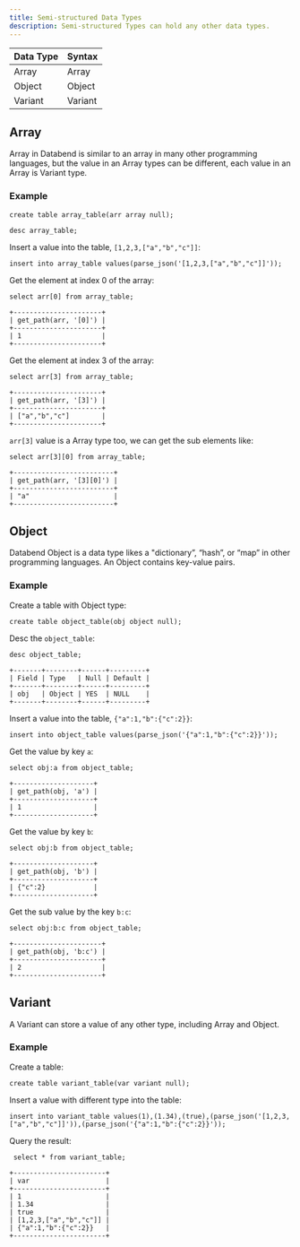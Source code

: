 ```yaml
---
title: Semi-structured Data Types
description: Semi-structured Types can hold any other data types.
---
```


| Data Type | Syntax   |
| ----------| -------- |
| Array     | Array
| Object    | Object
| Variant   | Variant


## Array

Array in Databend is similar to an array in many other programming languages, but the value in an Array types can be different, each value in an Array is Variant type.

### Example

```text title='mysql>'
create table array_table(arr array null);
```

```text title='mysql>'
desc array_table;
```

Insert a value into the table, `[1,2,3,["a","b","c"]]`:
```text title='mysql>'
insert into array_table values(parse_json('[1,2,3,["a","b","c"]]'));
```

Get the element at index 0 of the array:
```text title='mysql>'
select arr[0] from array_table;
```
```
+----------------------+
| get_path(arr, '[0]') |
+----------------------+
| 1                    |
+----------------------+
```

Get the element at index 3 of the array:
```text title='mysql>'
select arr[3] from array_table;
```

```text
+----------------------+
| get_path(arr, '[3]') |
+----------------------+
| ["a","b","c"]        |
+----------------------+
```

`arr[3]` value is a Array type too, we can get the sub elements like:
```text title='mysql>'
select arr[3][0] from array_table;
```

```text
+-------------------------+
| get_path(arr, '[3][0]') |
+-------------------------+
| "a"                     |
+-------------------------+
```

## Object

Databend Object is a data type likes a "dictionary”, “hash”, or “map” in other programming languages.
An Object contains key-value pairs.

### Example

Create a table with Object type:
```text title='mysql>'
create table object_table(obj object null);
```

Desc the `object_table`:
```text
desc object_table;
```
```text
+-------+--------+------+---------+
| Field | Type   | Null | Default |
+-------+--------+------+---------+
| obj   | Object | YES  | NULL    |
+-------+--------+------+---------+
```

Insert a value into the table, `{"a":1,"b":{"c":2}}`:
```text title='mysql>'
insert into object_table values(parse_json('{"a":1,"b":{"c":2}}'));
```

Get the value by key `a`:
```text title='mysql>'
select obj:a from object_table;
```

```text
+--------------------+
| get_path(obj, 'a') |
+--------------------+
| 1                  |
+--------------------+
```

Get the value by key `b`:

```text title='mysql>'
select obj:b from object_table;
```

```text
+--------------------+
| get_path(obj, 'b') |
+--------------------+
| {"c":2}            |
+--------------------+
```

Get the sub value by the key `b:c`:
```text title='mysql>'
select obj:b:c from object_table;
```

```text
+----------------------+
| get_path(obj, 'b:c') |
+----------------------+
| 2                    |
+----------------------+
```
## Variant

A Variant can store a value of any other type, including Array and Object.

### Example

Create a table:
```text title='mysql>'
create table variant_table(var variant null);
```

Insert a value with different type into the table:
```text title='mysql>'
insert into variant_table values(1),(1.34),(true),(parse_json('[1,2,3,["a","b","c"]]')),(parse_json('{"a":1,"b":{"c":2}}'));
```

Query the result:
```text title='mysql>'
 select * from variant_table;
 ```
```text
+-----------------------+
| var                   |
+-----------------------+
| 1                     |
| 1.34                  |
| true                  |
| [1,2,3,["a","b","c"]] |
| {"a":1,"b":{"c":2}}   |
+-----------------------+
```
